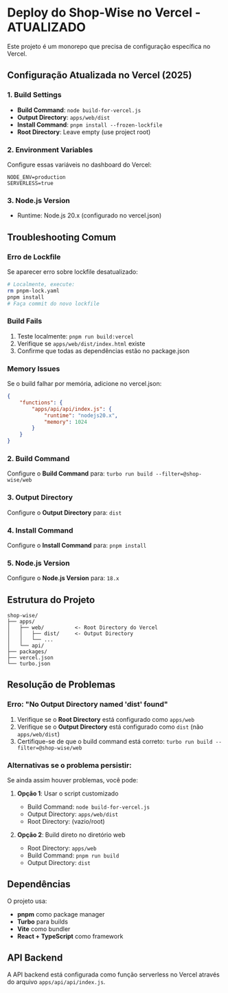 # Deploy do Shop-Wise no Vercel - ATUALIZADO

Este projeto é um monorepo que precisa de configuração específica no Vercel.

## Configuração Atualizada no Vercel (2025)

### 1. Build Settings

-   **Build Command**: `node build-for-vercel.js`
-   **Output Directory**: `apps/web/dist`
-   **Install Command**: `pnpm install --frozen-lockfile`
-   **Root Directory**: Leave empty (use project root)

### 2. Environment Variables

Configure essas variáveis no dashboard do Vercel:

```
NODE_ENV=production
SERVERLESS=true
```

### 3. Node.js Version

-   Runtime: Node.js 20.x (configurado no vercel.json)

## Troubleshooting Comum

### Erro de Lockfile

Se aparecer erro sobre lockfile desatualizado:

```bash
# Localmente, execute:
rm pnpm-lock.yaml
pnpm install
# Faça commit do novo lockfile
```

### Build Fails

1. Teste localmente: `pnpm run build:vercel`
2. Verifique se `apps/web/dist/index.html` existe
3. Confirme que todas as dependências estão no package.json

### Memory Issues

Se o build falhar por memória, adicione no vercel.json:

```json
{
    "functions": {
        "apps/api/api/index.js": {
            "runtime": "nodejs20.x",
            "memory": 1024
        }
    }
}
```

### 2. Build Command

Configure o **Build Command** para: `turbo run build --filter=@shop-wise/web`

### 3. Output Directory

Configure o **Output Directory** para: `dist`

### 4. Install Command

Configure o **Install Command** para: `pnpm install`

### 5. Node.js Version

Configure o **Node.js Version** para: `18.x`

## Estrutura do Projeto

```
shop-wise/
├── apps/
│   ├── web/          <- Root Directory do Vercel
│   │   ├── dist/     <- Output Directory
│   │   └── ...
│   └── api/
├── packages/
├── vercel.json
└── turbo.json
```

## Resolução de Problemas

### Erro: "No Output Directory named 'dist' found"

1. Verifique se o **Root Directory** está configurado como `apps/web`
2. Verifique se o **Output Directory** está configurado como `dist` (não `apps/web/dist`)
3. Certifique-se de que o build command está correto: `turbo run build --filter=@shop-wise/web`

### Alternativas se o problema persistir:

Se ainda assim houver problemas, você pode:

1. **Opção 1**: Usar o script customizado

    - Build Command: `node build-for-vercel.js`
    - Output Directory: `apps/web/dist`
    - Root Directory: (vazio/root)

2. **Opção 2**: Build direto no diretório web
    - Root Directory: `apps/web`
    - Build Command: `pnpm run build`
    - Output Directory: `dist`

## Dependências

O projeto usa:

-   **pnpm** como package manager
-   **Turbo** para builds
-   **Vite** como bundler
-   **React + TypeScript** como framework

## API Backend

A API backend está configurada como função serverless no Vercel através do arquivo `apps/api/api/index.js`.
